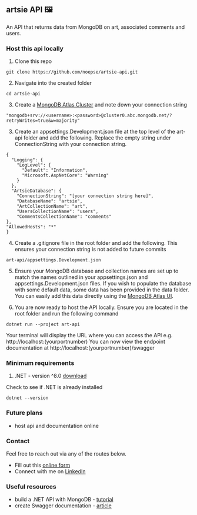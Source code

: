 ## artsie API 🖼️

An API that returns data from MongoDB on art, associated comments and users.

### Host this api locally
1. Clone this repo

```
git clone https://github.com/noepse/artsie-api.git
```

2. Navigate into the created folder

```
cd artsie-api
```

3. Create a [MongoDB Atlas Cluster](https://www.mongodb.com/docs/drivers/csharp/current/quick-start/) and note down your connection string

```
"mongodb+srv://<username>:<password>@cluster0.abc.mongodb.net/?retryWrites=true&w=majority"
```

3. Create an appsettings.Development.json file at the top level of the art-api folder and add the following. Replace the empty string under ConnectionString with your connection string. 

```
{
  "Logging": {
    "LogLevel": {
      "Default": "Information",
      "Microsoft.AspNetCore": "Warning"
    }
  },
  "ArtsieDatabase": {
    "ConnectionString": "[your connection string here]",
    "DatabaseName": "artsie",
    "ArtCollectionName": "art",
    "UsersCollectionName": "users",
    "CommentsCollectionName": "comments"
},
"AllowedHosts": "*" 
}

```

4. Create a .gitignore file in the root folder and add the following. This ensures your connection string is not added to future commits

```
art-api/appsettings.Development.json
```

5. Ensure your MongoDB database and collection names are set up to match the names outlined in your appsettings.json and appsettings.Development.json files. If you wish to populate the database with some default data, some data has been provided in the data folder. You can easily add this data directly using the [MongoDB Atlas UI](https://www.mongodb.com/docs/atlas/atlas-ui/documents/).

6. You are now ready to host the API locally. Ensure you are located in the root folder and run the following command

```
dotnet run --project art-api
```

Your terminal will display the URL where you can access the API e.g. http://localhost:(yourportnumber)
You can now view the endpoint documentation at http://localhost:(yourportnumber)/swagger


### Minimum requirements

1. .NET - version ^8.0 [download](https://dotnet.microsoft.com/en-us/download)

Check to see if .NET is already installed

```
dotnet --version
```

### Future plans
- host api and documentation online

### Contact

Feel free to reach out via any of the routes below.

- Fill out this [online form](https://simranamin.com/#contact)
- Connect with me on [LinkedIn](https://www.linkedin.com/in/simran-amin/)

### Useful resources
- build a .NET API with MongoDB - [tutorial](https://learn.microsoft.com/en-us/aspnet/core/tutorials/first-mongo-app?view=aspnetcore-8.0)
- create Swagger documentation - [article](https://learn.microsoft.com/en-us/aspnet/core/tutorials/web-api-help-pages-using-swagger?view=aspnetcore-8.0)